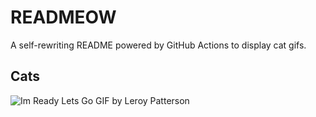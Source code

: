 # READMEOW

A self-rewriting README powered by GitHub Actions to display cat gifs.

## Cats

![Im Ready Lets Go GIF by Leroy Patterson](https://media1.giphy.com/media/CjmvTCZf2U3p09Cn0h/200.gif?cid=9acd02da84vxehc5evydrvdbzlfs1dm74slvmwgx70gw5m1z&ep=v1_gifs_search&rid=200.gif&ct=g)
